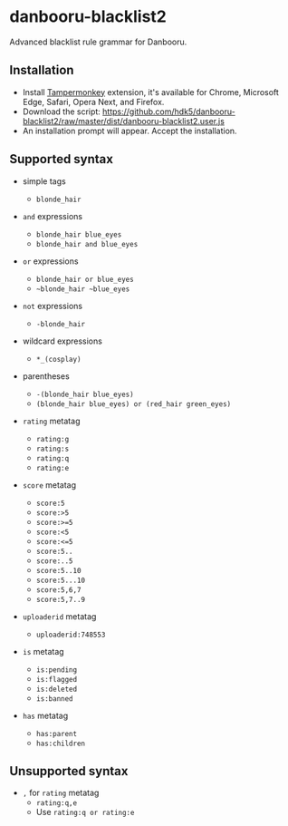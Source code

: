 # danbooru-blacklist2

Advanced blacklist rule grammar for Danbooru.

## Installation

* Install [Tampermonkey](https://tampermonkey.net/) extension, it's available for Chrome, Microsoft Edge, Safari, Opera Next, and Firefox.
* Download the script: https://github.com/hdk5/danbooru-blacklist2/raw/master/dist/danbooru-blacklist2.user.js
* An installation prompt will appear. Accept the installation.

## Supported syntax

* simple tags
    * `blonde_hair`

* `and` expressions
    * `blonde_hair blue_eyes`
    * `blonde_hair and blue_eyes`

* `or` expressions
    * `blonde_hair or blue_eyes`
    * `~blonde_hair ~blue_eyes`

* `not` expressions
    * `-blonde_hair`

* wildcard expressions
    * `*_(cosplay)`

* parentheses
    * `-(blonde_hair blue_eyes)`
    * `(blonde_hair blue_eyes) or (red_hair green_eyes)`

* `rating` metatag
    * `rating:g`
    * `rating:s`
    * `rating:q`
    * `rating:e`

* `score` metatag
    * `score:5`
    * `score:>5`
    * `score:>=5`
    * `score:<5`
    * `score:<=5`
    * `score:5..`
    * `score:..5`
    * `score:5..10`
    * `score:5...10`
    * `score:5,6,7`
    * `score:5,7..9`

* `uploaderid` metatag
    * `uploaderid:748553`

* `is` metatag
    * `is:pending`
    * `is:flagged`
    * `is:deleted`
    * `is:banned`

* `has` metatag
    * `has:parent`
    * `has:children`

## Unsupported syntax

* `,` for `rating` metatag
    * `rating:q,e`
    * Use `rating:q or rating:e`
